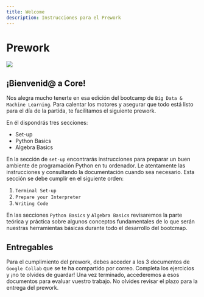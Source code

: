 ```yaml
---
title: Welcome
description: Instrucciones para el Prework
---
```


# Prework

![](https://api-cabled.app.faable.com/screenshot?url=https://core-brand-cards.app.faable.com/?title=BDML%20Prework)

## ¡Bienvenid@ a Core!

Nos alegra mucho tenerte en esa edición del bootcamp de `Big Data & Machine Learning`. Para calentar los motores y asegurar que todo está listo para el día de la partida, te facilitamos el siguiente prework.

En él dispondrás tres secciones:

- Set-up
- Python Basics
- Algebra Basics

En la sección de `set-up` encontrarás instrucciones para preparar un buen ambiente de programación Python en tu ordenador. Le atentamente las instrucciones y consultando la documentación cuando sea necesario. Esta sección se debe cumplir en el siguiente orden:

1. `Terminal Set-up`
2. `Prepare your Interpreter`
3. `Writing Code`

En las secciones `Python Basics` y `Algebra Basics` revisaremos la parte teórica y práctica sobre algunos conceptos fundamentales de lo que serán nuestras herramientas básicas durante todo el desarrollo del bootcmap.

## Entregables

Para el cumplimiento del prework, debes acceder a los 3 documentos de `Google Collab` que se te ha compartido por correo. Completa los ejercicios y ¡no te olvides de guardar! Una vez terminado, accederemos a esos documentos para evaluar vuestro trabajo. No olvides revisar el plazo para la entrega del prework.
